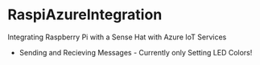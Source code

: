 # RaspiAzureIntegration
Integrating Raspberry Pi with a Sense Hat with Azure IoT Services

- Sending and Recieving Messages - Currently only Setting LED Colors!
